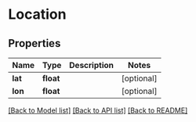 # Location

## Properties
Name | Type | Description | Notes
------------ | ------------- | ------------- | -------------
**lat** | **float** |  | [optional] 
**lon** | **float** |  | [optional] 

[[Back to Model list]](../README.md#documentation-for-models) [[Back to API list]](../README.md#documentation-for-api-endpoints) [[Back to README]](../README.md)


